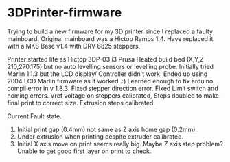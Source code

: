 # 3DPrinter-firmware
Trying to build a new firmware for my 3D printer since I replaced a faulty mainboard. Original mainboard was a Hictop Ramps 1.4. Have replaced it with a MKS Base v1.4 with DRV 8825 steppers.

Printer started life as Hictop 3DP-03 i3 Prusa Heated build bed (X,Y,Z 210,270.175) but no auto levelling sensors or levelling probe.
Initially tried Marlin 1.1.3 but the LCD display/ Controller didn't work. Ended up using 2004 LCD Marlin firmware as it worked..:)
Learned enough to fix arduino compil error in v 1.8.3. Fixed stepper direction error. Fixed Limit switch and homing errors. Vref voltage on steppers calibrated, Steps doubled to make final print to correct size. Extrusion steps calibrated.

Current Fault state.
1. Initial print gap (0.4mm) not same as Z axis home gap (0.2mm).
2. Under extrusion when printing despite extruder calibrated.
3. Initial X axis move on print seems really big. Maybe Z axis step problem? Unable to get good first layer on print to check.
